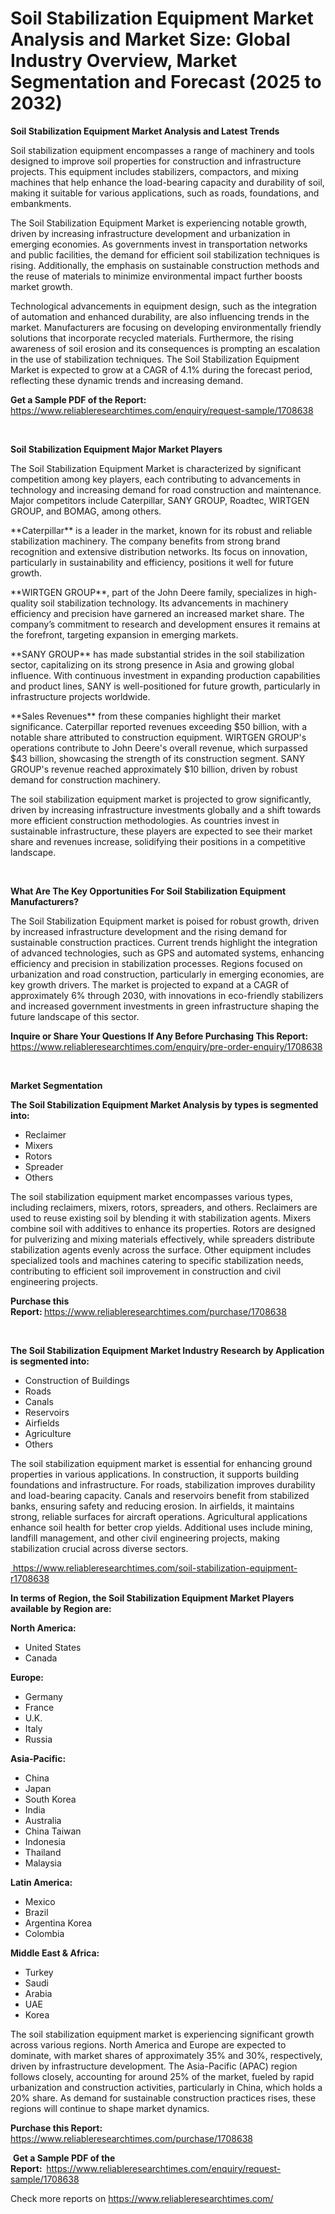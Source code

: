 <p><h1>Soil Stabilization Equipment Market Analysis and Market Size: Global Industry Overview, Market Segmentation and Forecast (2025 to 2032)</h1></p><p><strong>Soil Stabilization Equipment Market Analysis and Latest Trends</strong></p>
<p><p>Soil stabilization equipment encompasses a range of machinery and tools designed to improve soil properties for construction and infrastructure projects. This equipment includes stabilizers, compactors, and mixing machines that help enhance the load-bearing capacity and durability of soil, making it suitable for various applications, such as roads, foundations, and embankments.</p><p>The Soil Stabilization Equipment Market is experiencing notable growth, driven by increasing infrastructure development and urbanization in emerging economies. As governments invest in transportation networks and public facilities, the demand for efficient soil stabilization techniques is rising. Additionally, the emphasis on sustainable construction methods and the reuse of materials to minimize environmental impact further boosts market growth.</p><p>Technological advancements in equipment design, such as the integration of automation and enhanced durability, are also influencing trends in the market. Manufacturers are focusing on developing environmentally friendly solutions that incorporate recycled materials. Furthermore, the rising awareness of soil erosion and its consequences is prompting an escalation in the use of stabilization techniques. The Soil Stabilization Equipment Market is expected to grow at a CAGR of 4.1% during the forecast period, reflecting these dynamic trends and increasing demand.</p></p>
<p><strong>Get a Sample PDF of the Report:&nbsp;</strong> <a href="https://www.reliableresearchtimes.com/enquiry/request-sample/1708638?utm_campaign=2007&utm_medium=2&utm_source=Github&utm_content=ia&utm_term=10012025&utm_id=soil-stabilization-equipment">https://www.reliableresearchtimes.com/enquiry/request-sample/1708638</a></p>
<p>&nbsp;</p>
<p><strong>Soil Stabilization Equipment Major Market Players</strong></p>
<p><p>The Soil Stabilization Equipment Market is characterized by significant competition among key players, each contributing to advancements in technology and increasing demand for road construction and maintenance. Major competitors include Caterpillar, SANY GROUP, Roadtec, WIRTGEN GROUP, and BOMAG, among others.</p><p>**Caterpillar** is a leader in the market, known for its robust and reliable stabilization machinery. The company benefits from strong brand recognition and extensive distribution networks. Its focus on innovation, particularly in sustainability and efficiency, positions it well for future growth.</p><p>**WIRTGEN GROUP**, part of the John Deere family, specializes in high-quality soil stabilization technology. Its advancements in machinery efficiency and precision have garnered an increased market share. The company’s commitment to research and development ensures it remains at the forefront, targeting expansion in emerging markets.</p><p>**SANY GROUP** has made substantial strides in the soil stabilization sector, capitalizing on its strong presence in Asia and growing global influence. With continuous investment in expanding production capabilities and product lines, SANY is well-positioned for future growth, particularly in infrastructure projects worldwide.</p><p>**Sales Revenues** from these companies highlight their market significance. Caterpillar reported revenues exceeding $50 billion, with a notable share attributed to construction equipment. WIRTGEN GROUP's operations contribute to John Deere's overall revenue, which surpassed $43 billion, showcasing the strength of its construction segment. SANY GROUP's revenue reached approximately $10 billion, driven by robust demand for construction machinery.</p><p>The soil stabilization equipment market is projected to grow significantly, driven by increasing infrastructure investments globally and a shift towards more efficient construction methodologies. As countries invest in sustainable infrastructure, these players are expected to see their market share and revenues increase, solidifying their positions in a competitive landscape.</p></p>
<p>&nbsp;</p>
<p><strong>What Are The Key Opportunities For Soil Stabilization Equipment Manufacturers?</strong></p>
<p><p>The Soil Stabilization Equipment market is poised for robust growth, driven by increased infrastructure development and the rising demand for sustainable construction practices. Current trends highlight the integration of advanced technologies, such as GPS and automated systems, enhancing efficiency and precision in stabilization processes. Regions focused on urbanization and road construction, particularly in emerging economies, are key growth drivers. The market is projected to expand at a CAGR of approximately 6% through 2030, with innovations in eco-friendly stabilizers and increased government investments in green infrastructure shaping the future landscape of this sector.</p></p>
<p><strong>Inquire or Share Your Questions If Any Before Purchasing This Report:</strong> <a href="https://www.reliableresearchtimes.com/enquiry/pre-order-enquiry/1708638?utm_campaign=2007&utm_medium=2&utm_source=Github&utm_content=ia&utm_term=10012025&utm_id=soil-stabilization-equipment">https://www.reliableresearchtimes.com/enquiry/pre-order-enquiry/1708638</a></p>
<p>&nbsp;</p>
<p><strong>Market Segmentation</strong></p>
<p><strong>The Soil Stabilization Equipment Market Analysis by types is segmented into:</strong></p>
<p><ul><li>Reclaimer</li><li>Mixers</li><li>Rotors</li><li>Spreader</li><li>Others</li></ul></p>
<p><p>The soil stabilization equipment market encompasses various types, including reclaimers, mixers, rotors, spreaders, and others. Reclaimers are used to reuse existing soil by blending it with stabilization agents. Mixers combine soil with additives to enhance its properties. Rotors are designed for pulverizing and mixing materials effectively, while spreaders distribute stabilization agents evenly across the surface. Other equipment includes specialized tools and machines catering to specific stabilization needs, contributing to efficient soil improvement in construction and civil engineering projects.</p></p>
<p><strong>Purchase this Report:&nbsp;</strong><a href="https://www.reliableresearchtimes.com/purchase/1708638?utm_campaign=2007&utm_medium=2&utm_source=Github&utm_content=ia&utm_term=10012025&utm_id=soil-stabilization-equipment">https://www.reliableresearchtimes.com/purchase/1708638</a></p>
<p>&nbsp;</p>
<p><strong>The Soil Stabilization Equipment Market Industry Research by Application is segmented into:</strong></p>
<p><ul><li>Construction of Buildings</li><li>Roads</li><li>Canals</li><li>Reservoirs</li><li>Airfields</li><li>Agriculture</li><li>Others</li></ul></p>
<p><p>The soil stabilization equipment market is essential for enhancing ground properties in various applications. In construction, it supports building foundations and infrastructure. For roads, stabilization improves durability and load-bearing capacity. Canals and reservoirs benefit from stabilized banks, ensuring safety and reducing erosion. In airfields, it maintains strong, reliable surfaces for aircraft operations. Agricultural applications enhance soil health for better crop yields. Additional uses include mining, landfill management, and other civil engineering projects, making stabilization crucial across diverse sectors.</p></p>
<p><a href="https://www.reliableresearchtimes.com/soil-stabilization-equipment-r1708638?utm_campaign=2007&utm_medium=2&utm_source=Github&utm_content=ia&utm_term=10012025&utm_id=soil-stabilization-equipment">&nbsp;https://www.reliableresearchtimes.com/soil-stabilization-equipment-r1708638</a></p>
<p><strong>In terms of Region, the Soil Stabilization Equipment Market Players available by Region are:</strong></p>
<p>
    <p> <strong> North America: </strong>
        <ul>
            <li>United States</li>
            <li>Canada</li>
        </ul>
        </p> 
    <p> <strong> Europe: </strong>
        <ul>
            <li>Germany</li>
            <li>France</li>
            <li>U.K.</li>
            <li>Italy</li>
            <li>Russia</li>
        </ul>
        </p> 
    <p> <strong> Asia-Pacific: </strong>
        <ul>
            <li>China</li>
            <li>Japan</li>
            <li>South Korea</li>
            <li>India</li>
            <li>Australia</li>
            <li>China Taiwan</li>
            <li>Indonesia</li>
            <li>Thailand</li>
            <li>Malaysia</li>
        </ul>
        </p> 
    <p> <strong> Latin America: </strong>
        <ul>
            <li>Mexico</li>
            <li>Brazil</li>
            <li>Argentina Korea</li>
            <li>Colombia</li>
        </ul>
        </p> 
    <p> <strong> Middle East & Africa: </strong>
        <ul>
            <li>Turkey</li>
            <li>Saudi</li>
            <li>Arabia</li>
            <li>UAE</li>
            <li>Korea</li>
        </ul>
    </p>
    </p>
<p><p>The soil stabilization equipment market is experiencing significant growth across various regions. North America and Europe are expected to dominate, with market shares of approximately 35% and 30%, respectively, driven by infrastructure development. The Asia-Pacific (APAC) region follows closely, accounting for around 25% of the market, fueled by rapid urbanization and construction activities, particularly in China, which holds a 20% share. As demand for sustainable construction practices rises, these regions will continue to shape market dynamics.</p></p>
<p><strong>Purchase this Report: </strong><a href="https://www.reliableresearchtimes.com/purchase/1708638?utm_campaign=2007&utm_medium=2&utm_source=Github&utm_content=ia&utm_term=10012025&utm_id=soil-stabilization-equipment">https://www.reliableresearchtimes.com/purchase/1708638</a></p>
<p>&nbsp;<strong>Get a Sample PDF of the Report:&nbsp;&nbsp;</strong><a href="https://www.reliableresearchtimes.com/enquiry/request-sample/1708638?utm_campaign=2007&utm_medium=2&utm_source=Github&utm_content=ia&utm_term=10012025&utm_id=soil-stabilization-equipment">https://www.reliableresearchtimes.com/enquiry/request-sample/1708638</a></p>
<p><strong></strong></p>
<p>Check more reports on <a href="https://www.reliableresearchtimes.com/?utm_campaign=2007&utm_medium=2&utm_source=Github&utm_content=ia&utm_term=10012025&utm_id=soil-stabilization-equipment">https://www.reliableresearchtimes.com/</a></p>